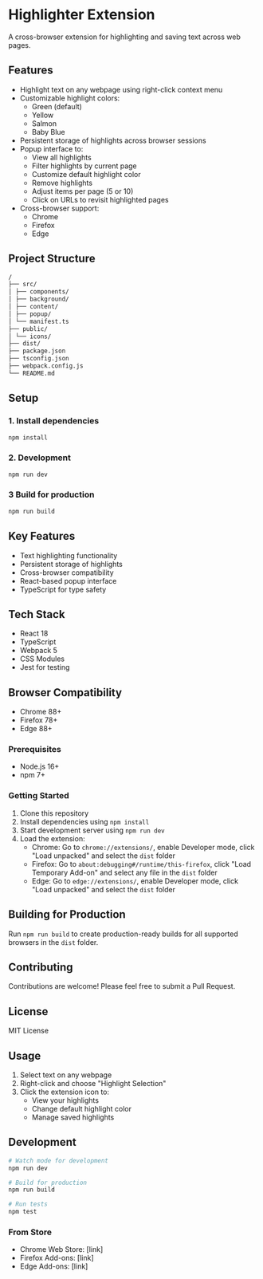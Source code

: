 # Highlighter Extension

A cross-browser extension for highlighting and saving text across web pages.

## Features

- Highlight text on any webpage using right-click context menu
- Customizable highlight colors:
  - Green (default)
  - Yellow
  - Salmon
  - Baby Blue
- Persistent storage of highlights across browser sessions
- Popup interface to:
  - View all highlights
  - Filter highlights by current page
  - Customize default highlight color
  - Remove highlights
  - Adjust items per page (5 or 10)
  - Click on URLs to revisit highlighted pages
- Cross-browser support:
  - Chrome
  - Firefox
  - Edge

## Project Structure

```bash
/
├── src/
│ ├── components/
│ ├── background/
│ ├── content/
│ ├── popup/
│ └── manifest.ts
├── public/
│ └── icons/
├── dist/
├── package.json
├── tsconfig.json
├── webpack.config.js
└── README.md
```

## Setup

### 1. Install dependencies

```bash
npm install
```

### 2. Development

```bash
npm run dev
```

### 3 Build for production

```bash
npm run build
```

## Key Features

- Text highlighting functionality
- Persistent storage of highlights
- Cross-browser compatibility
- React-based popup interface
- TypeScript for type safety

## Tech Stack

- React 18
- TypeScript
- Webpack 5
- CSS Modules
- Jest for testing

## Browser Compatibility

- Chrome 88+
- Firefox 78+
- Edge 88+

### Prerequisites

- Node.js 16+
- npm 7+

### Getting Started

1. Clone this repository
2. Install dependencies using `npm install`
3. Start development server using `npm run dev`
4. Load the extension:
   - Chrome: Go to `chrome://extensions/`, enable Developer mode, click "Load unpacked" and select the `dist` folder
   - Firefox: Go to `about:debugging#/runtime/this-firefox`, click "Load Temporary Add-on" and select any file in the `dist` folder
   - Edge: Go to `edge://extensions/`, enable Developer mode, click "Load unpacked" and select the `dist` folder

## Building for Production

Run `npm run build` to create production-ready builds for all supported browsers in the `dist` folder.

## Contributing

Contributions are welcome! Please feel free to submit a Pull Request.

## License

MIT License

## Usage

1. Select text on any webpage
2. Right-click and choose "Highlight Selection"
3. Click the extension icon to:
   - View your highlights
   - Change default highlight color
   - Manage saved highlights

## Development

```bash
# Watch mode for development
npm run dev

# Build for production
npm run build

# Run tests
npm test
```

### From Store

- Chrome Web Store: [link]
- Firefox Add-ons: [link]
- Edge Add-ons: [link]
